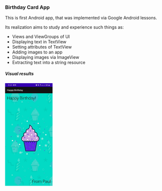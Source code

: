 ### Birthday Card App

This is first Android app, that was implemented via Google Android lessons.

Its realization aims to study and experience such things as:

- Views and ViewGroups of UI
- Displaying text in TextView
- Setting attributes of TextView
- Adding images to an app
- Displaying images via ImageView
- Extracting text into a string resource



##### Visual results

<img src="./examples/image1.jpg" alt="image1" style="zoom:33%;" />

